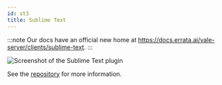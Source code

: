```yaml
---
id: st3
title: Sublime Text
---
```


:::note
Our docs have an official new home at https://docs.errata.ai/vale-server/clients/sublime-text.
:::

![Screenshot of the Sublime Text plugin](assets/plugins/st3.png)

See the [repository](https://github.com/errata-ai/SubVale) for more information.
